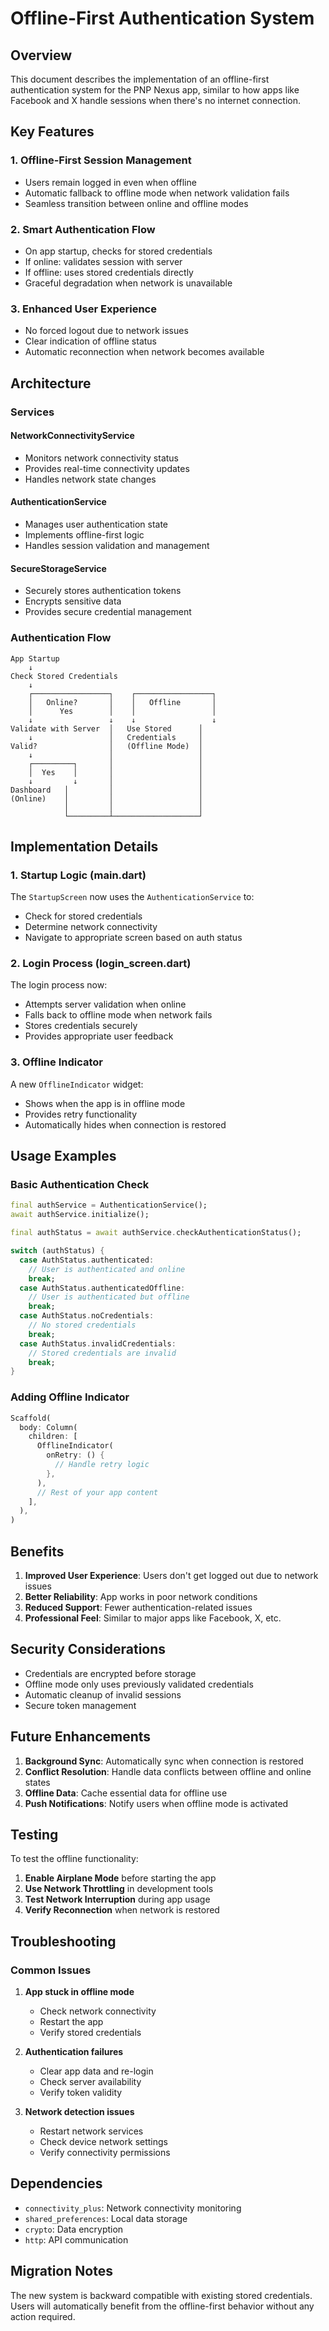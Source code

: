 # Offline-First Authentication System

## Overview

This document describes the implementation of an offline-first authentication system for the PNP Nexus app, similar to how apps like Facebook and X handle sessions when there's no internet connection.

## Key Features

### 1. Offline-First Session Management
- Users remain logged in even when offline
- Automatic fallback to offline mode when network validation fails
- Seamless transition between online and offline modes

### 2. Smart Authentication Flow
- On app startup, checks for stored credentials
- If online: validates session with server
- If offline: uses stored credentials directly
- Graceful degradation when network is unavailable

### 3. Enhanced User Experience
- No forced logout due to network issues
- Clear indication of offline status
- Automatic reconnection when network becomes available

## Architecture

### Services

#### NetworkConnectivityService
- Monitors network connectivity status
- Provides real-time connectivity updates
- Handles network state changes

#### AuthenticationService
- Manages user authentication state
- Implements offline-first logic
- Handles session validation and management

#### SecureStorageService
- Securely stores authentication tokens
- Encrypts sensitive data
- Provides secure credential management

### Authentication Flow

```
App Startup
    ↓
Check Stored Credentials
    ↓
    ┌─────────────────┐    ┌─────────────────┐
    │   Online?       │    │   Offline       │
    │      Yes        │    │                 │
    ↓                 ↓    ↓                 ↓
Validate with Server  │   Use Stored      │
    ↓                 │   Credentials     │
Valid?                │   (Offline Mode)  │
    ↓                 │                   │
    ┌─────────┐       │                   │
    │  Yes    │       │                   │
    ↓         ↓       │                   │
Dashboard   │         │                   │
(Online)    │         │                   │
            │         │                   │
            └─────────┴───────────────────┘
```

## Implementation Details

### 1. Startup Logic (main.dart)

The `StartupScreen` now uses the `AuthenticationService` to:
- Check for stored credentials
- Determine network connectivity
- Navigate to appropriate screen based on auth status

### 2. Login Process (login_screen.dart)

The login process now:
- Attempts server validation when online
- Falls back to offline mode when network fails
- Stores credentials securely
- Provides appropriate user feedback

### 3. Offline Indicator

A new `OfflineIndicator` widget:
- Shows when the app is in offline mode
- Provides retry functionality
- Automatically hides when connection is restored

## Usage Examples

### Basic Authentication Check

```dart
final authService = AuthenticationService();
await authService.initialize();

final authStatus = await authService.checkAuthenticationStatus();

switch (authStatus) {
  case AuthStatus.authenticated:
    // User is authenticated and online
    break;
  case AuthStatus.authenticatedOffline:
    // User is authenticated but offline
    break;
  case AuthStatus.noCredentials:
    // No stored credentials
    break;
  case AuthStatus.invalidCredentials:
    // Stored credentials are invalid
    break;
}
```

### Adding Offline Indicator

```dart
Scaffold(
  body: Column(
    children: [
      OfflineIndicator(
        onRetry: () {
          // Handle retry logic
        },
      ),
      // Rest of your app content
    ],
  ),
)
```

## Benefits

1. **Improved User Experience**: Users don't get logged out due to network issues
2. **Better Reliability**: App works in poor network conditions
3. **Reduced Support**: Fewer authentication-related issues
4. **Professional Feel**: Similar to major apps like Facebook, X, etc.

## Security Considerations

- Credentials are encrypted before storage
- Offline mode only uses previously validated credentials
- Automatic cleanup of invalid sessions
- Secure token management

## Future Enhancements

1. **Background Sync**: Automatically sync when connection is restored
2. **Conflict Resolution**: Handle data conflicts between offline and online states
3. **Offline Data**: Cache essential data for offline use
4. **Push Notifications**: Notify users when offline mode is activated

## Testing

To test the offline functionality:

1. **Enable Airplane Mode** before starting the app
2. **Use Network Throttling** in development tools
3. **Test Network Interruption** during app usage
4. **Verify Reconnection** when network is restored

## Troubleshooting

### Common Issues

1. **App stuck in offline mode**
   - Check network connectivity
   - Restart the app
   - Verify stored credentials

2. **Authentication failures**
   - Clear app data and re-login
   - Check server availability
   - Verify token validity

3. **Network detection issues**
   - Restart network services
   - Check device network settings
   - Verify connectivity permissions

## Dependencies

- `connectivity_plus`: Network connectivity monitoring
- `shared_preferences`: Local data storage
- `crypto`: Data encryption
- `http`: API communication

## Migration Notes

The new system is backward compatible with existing stored credentials. Users will automatically benefit from the offline-first behavior without any action required.
